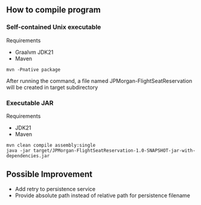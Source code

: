 
## How to compile program

### Self-contained Unix executable

Requirements
- Graalvm JDK21
- Maven

`mvn -Pnative package`

After running the command, a file named JPMorgan-FlightSeatReservation will be created in target subdirectory 

### Executable JAR

Requirements
- JDK21
- Maven

```
mvn clean compile assembly:single  
java -jar target/JPMorgan-FlightSeatReservation-1.0-SNAPSHOT-jar-with-dependencies.jar
```


## Possible Improvement
- Add retry to persistence service
- Provide absolute path instead of relative path for persistence filename
